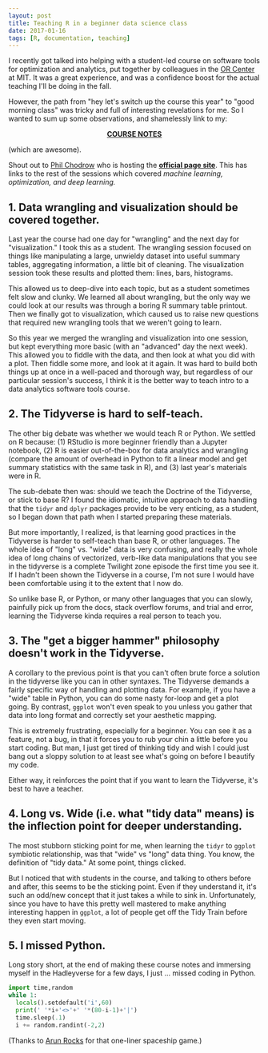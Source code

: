 ```yaml
---
layout: post
title: Teaching R in a beginner data science class
date: 2017-01-16
tags: [R, documentation, teaching]
---
```



I recently got talked into helping with a student-led course on software tools for optimization and analytics, put together by colleagues in the [OR Center](http://orc.mit.edu) at MIT.  It was a great experience, and was a confidence boost for the actual teaching I'll be doing in the fall.  

However, the path from "hey let's switch up the course this year" to "good morning class" was tricky and full of interesting revelations for me.  So I wanted to sum up some observations, and shamelessly link to my:

<center><b><a href="https://stmorse.github.io/intro-tidyverse/master.html">COURSE NOTES</a></b></center>

(which are awesome).  

Shout out to [Phil Chodrow](http://philchodrow.github.io) who is hosting the **[official page site](http://philchodrow.github.io/cos_2017)**.  This has links to the rest of the sessions which covered *machine learning, optimization, and deep learning.*


## 1. Data wrangling and visualization should be covered together.

Last year the course had one day for "wrangling" and the next day for "visualization."  I took this as a student.  The wrangling session focused on things like manipulating a large, unwieldy dataset into useful summary tables, aggregating information, a little bit of cleaning.  The visualization session took these results and plotted them: lines, bars, histograms.

This allowed us to deep-dive into each topic, but as a student sometimes felt slow and clunky.  We learned all about wrangling, but the only way we could look at our results was through a boring R summary table printout.  Then we finally got to visualization, which caused us to raise new questions that required new wrangling tools that we weren't going to learn.

So this year we merged the wrangling and visualization into one session, but kept everything more basic (with an "advanced" day the next week).  This allowed you to fiddle with the data, and then look at what you did with a plot.  Then fiddle some more, and look at it again.  It was hard to build both things up at once in a well-paced and thorough way, but regardless of our particular session's success, I think it is the better way to teach intro to a data analytics software tools course.

## 2. The Tidyverse is hard to self-teach.

The other big debate was whether we would teach R or Python.  We settled on R because: (1) RStudio is more beginner friendly than a Jupyter notebook, (2) R is easier out-of-the-box for data analytics and wrangling (compare the amount of overhead in Python to fit a linear model and get summary statistics with the same task in R), and (3) last year's materials were in R.

The sub-debate then was: should we teach the Doctrine of the Tidyverse, or stick to base R?  I found the idiomatic, intuitive approach to data handling that the `tidyr` and `dplyr` packages provide to be very enticing, as a student, so I began down that path when I started preparing these materials.  

But more importantly, I realized, is that learning good practices in the Tidyverse is harder to self-teach than base R, or other languages.  The whole idea of "long" vs. "wide" data is very confusing, and really the whole idea of long chains of vectorized, verb-like data manipulations that you see in the tidyverse is a complete Twilight zone episode the first time you see it.  If I hadn't been shown the Tidyverse in a course, I'm not sure I would have been comfortable using it to the extent that I now do.

So unlike base R, or Python, or many other languages that you can slowly, painfully pick up from the docs, stack overflow forums, and trial and error, learning the Tidyverse kinda requires a real person to teach you.

## 3. The "get a bigger hammer" philosophy doesn't work in the Tidyverse.

A corollary to the previous point is that you can't often brute force a solution in the tidyverse like you can in other syntaxes.  The Tidyverse demands a fairly specific way of handling and plotting data.  For example, if you have a "wide" table in Python, you can do some nasty for-loop and get a plot going.  By contrast, `ggplot` won't even speak to you unless you gather that data into long format and correctly set your aesthetic mapping.

This is extremely frustrating, especially for a beginner.  You can see it as a feature, not a bug, in that it forces you to rub your chin a little before you start coding.  But man, I just get tired of thinking tidy and wish I could just bang out a sloppy solution to at least see what's going on before I beautify my code.

Either way, it reinforces the point that if you want to learn the Tidyverse, it's best to have a teacher.

## 4. Long vs. Wide (i.e. what "tidy data" means) is the inflection point for deeper understanding.

The most stubborn sticking point for me, when learning the `tidyr` to `ggplot` symbiotic relationship, was that "wide" vs "long" data thing.  You know, the definition of "tidy data."  At some point, things clicked.

But I noticed that with students in the course, and talking to others before and after, this seems to be the sticking point.  Even if they understand it, it's such an odd/new concept that it just takes a while to sink in.  Unfortunately, since you have to have this pretty well mastered to make anything interesting happen in `ggplot`, a lot of people get off the Tidy Train before they even start moving.

## 5. I missed Python.

Long story short, at the end of making these course notes and immersing myself in the Hadleyverse for a few days, I just ... missed coding in Python.  

```python
import time,random
while 1:
  locals().setdefault('i',60)
  print(' '*i+'<>'+' '*(80-i-1)+'|')
  time.sleep(.1)
  i += random.randint(-2,2)
```

(Thanks to [Arun Rocks](http://arunrocks.com/python-one-liner-games/) for that one-liner spaceship game.)
